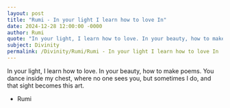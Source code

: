 ```yaml
---
layout: post
title: "Rumi - In your light I learn how to love In"
date: 2024-12-28 12:00:00 -0000
author: Rumi
quote: "In your light, I learn how to love. In your beauty, how to make poems. You dance inside my chest, where no one sees you, but sometimes I do, and that sight becomes this art."
subject: Divinity
permalink: /Divinity/Rumi/Rumi - In your light I learn how to love In
---
```


In your light, I learn how to love. In your beauty, how to make poems. You dance inside my chest, where no one sees you, but sometimes I do, and that sight becomes this art.

- Rumi
